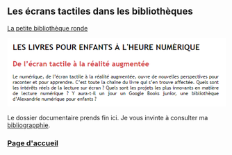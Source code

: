## Les écrans tactiles dans les bibliothèques #


[La petite bibliothèque ronde](http://www.lapetitebibliothequeronde.com/Ressources/Dossiers-thematiques/Culture-Enfance-Numerique/Les-livres-pour-enfants-a-l-heure-numerique/De-l-ecran-tactile-a-la-realite-augmentee)



![enfants](imagesecrans/library/enfants.PNG)



Le dossier documentaire prends fin ici. Je vous invinte à consulter ma [bibliograpphie](bibliographie.md).





### [Page d'accueil](Pagedaccueil.md)
